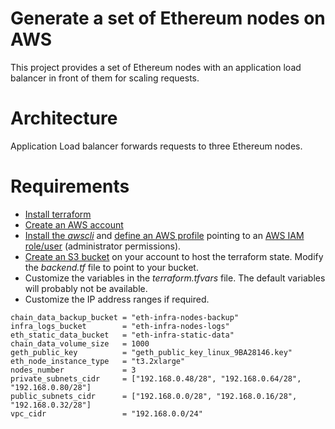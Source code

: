 # Generate a set of Ethereum nodes on AWS

This project provides a set of Ethereum nodes with an application load balancer in front of them for scaling requests.

# Architecture

Application Load balancer forwards requests to three Ethereum nodes.


# Requirements

- [Install terraform](https://developer.hashicorp.com/terraform/tutorials/aws-get-started/install-cli)
- [Create an AWS account](https://aws.amazon.com/premiumsupport/knowledge-center/create-and-activate-aws-account/)
- [Install the *awscli*](https://docs.aws.amazon.com/cli/latest/userguide/getting-started-install.html) and [define an AWS profile](https://docs.aws.amazon.com/cli/latest/userguide/cli-configure-quickstart.html) pointing to an [AWS IAM role/user](https://docs.aws.amazon.com/IAM/latest/UserGuide/getting-started_create-admin-group.html) (administrator permissions).
- [Create an S3 bucket](https://docs.aws.amazon.com/AmazonS3/latest/userguide/create-bucket-overview.html) on your account to host the terraform state. Modify the *backend.tf* file to point to your bucket.
- Customize the variables in the *terraform.tfvars* file. The default variables will probably not be available.
- Customize the IP address ranges if required.

````
chain_data_backup_bucket = "eth-infra-nodes-backup"
infra_logs_bucket        = "eth-infra-nodes-logs"
eth_static_data_bucket   = "eth-infra-static-data"
chain_data_volume_size   = 1000
geth_public_key          = "geth_public_key_linux_9BA28146.key"
eth_node_instance_type   = "t3.2xlarge"
nodes_number             = 3
private_subnets_cidr     = ["192.168.0.48/28", "192.168.0.64/28", "192.168.0.80/28"]
public_subnets_cidr      = ["192.168.0.0/28", "192.168.0.16/28", "192.168.0.32/28"]
vpc_cidr                 = "192.168.0.0/24"
